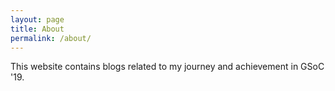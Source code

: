 ```yaml
---
layout: page
title: About
permalink: /about/
---
```


This website contains blogs related to my journey and achievement in GSoC '19.
